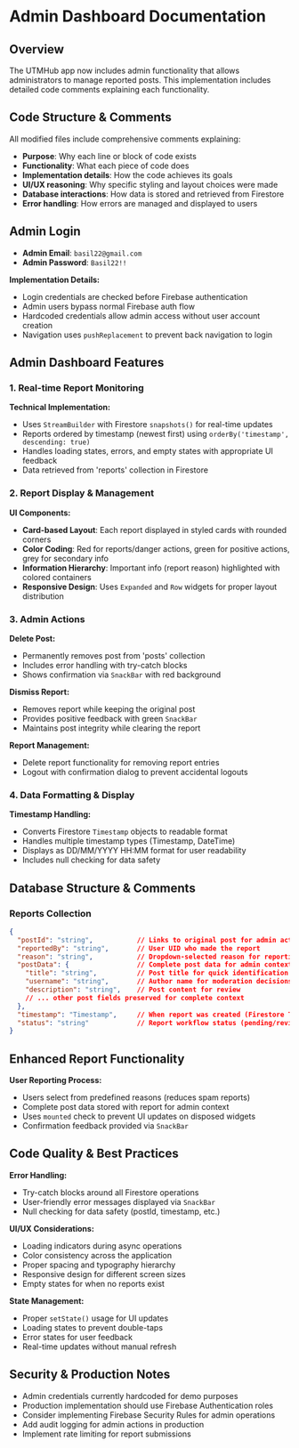 # Admin Dashboard Documentation

## Overview
The UTMHub app now includes admin functionality that allows administrators to manage reported posts. This implementation includes detailed code comments explaining each functionality.

## Code Structure & Comments
All modified files include comprehensive comments explaining:
- **Purpose**: Why each line or block of code exists
- **Functionality**: What each piece of code does
- **Implementation details**: How the code achieves its goals
- **UI/UX reasoning**: Why specific styling and layout choices were made
- **Database interactions**: How data is stored and retrieved from Firestore
- **Error handling**: How errors are managed and displayed to users

## Admin Login
- **Admin Email**: `basil22@gmail.com`
- **Admin Password**: `Basil22!!`

**Implementation Details:**
- Login credentials are checked before Firebase authentication
- Admin users bypass normal Firebase auth flow
- Hardcoded credentials allow admin access without user account creation
- Navigation uses `pushReplacement` to prevent back navigation to login

## Admin Dashboard Features

### 1. Real-time Report Monitoring
**Technical Implementation:**
- Uses `StreamBuilder` with Firestore `snapshots()` for real-time updates
- Reports ordered by timestamp (newest first) using `orderBy('timestamp', descending: true)`
- Handles loading states, errors, and empty states with appropriate UI feedback
- Data retrieved from 'reports' collection in Firestore

### 2. Report Display & Management
**UI Components:**
- **Card-based Layout**: Each report displayed in styled cards with rounded corners
- **Color Coding**: Red for reports/danger actions, green for positive actions, grey for secondary info
- **Information Hierarchy**: Important info (report reason) highlighted with colored containers
- **Responsive Design**: Uses `Expanded` and `Row` widgets for proper layout distribution

### 3. Admin Actions
**Delete Post:**
- Permanently removes post from 'posts' collection
- Includes error handling with try-catch blocks
- Shows confirmation via `SnackBar` with red background

**Dismiss Report:**
- Removes report while keeping the original post
- Provides positive feedback with green `SnackBar`
- Maintains post integrity while clearing the report

**Report Management:**
- Delete report functionality for removing report entries
- Logout with confirmation dialog to prevent accidental logouts

### 4. Data Formatting & Display
**Timestamp Handling:**
- Converts Firestore `Timestamp` objects to readable format
- Handles multiple timestamp types (Timestamp, DateTime)
- Displays as DD/MM/YYYY HH:MM format for user readability
- Includes null checking for data safety

## Database Structure & Comments

### Reports Collection
```json
{
  "postId": "string",           // Links to original post for admin actions
  "reportedBy": "string",       // User UID who made the report
  "reason": "string",           // Dropdown-selected reason for reporting
  "postData": {                 // Complete post data for admin context
    "title": "string",          // Post title for quick identification
    "username": "string",       // Author name for moderation decisions
    "description": "string",    // Post content for review
    // ... other post fields preserved for complete context
  },
  "timestamp": "Timestamp",     // When report was created (Firestore Timestamp)
  "status": "string"            // Report workflow status (pending/reviewed/resolved)
}
```

## Enhanced Report Functionality
**User Reporting Process:**
- Users select from predefined reasons (reduces spam reports)
- Complete post data stored with report for admin context
- Uses `mounted` check to prevent UI updates on disposed widgets
- Confirmation feedback provided via `SnackBar`

## Code Quality & Best Practices
**Error Handling:**
- Try-catch blocks around all Firestore operations
- User-friendly error messages displayed via `SnackBar`
- Null checking for data safety (postId, timestamp, etc.)

**UI/UX Considerations:**
- Loading indicators during async operations
- Color consistency across the application
- Proper spacing and typography hierarchy
- Responsive design for different screen sizes
- Empty states for when no reports exist

**State Management:**
- Proper `setState()` usage for UI updates
- Loading states to prevent double-taps
- Error states for user feedback
- Real-time updates without manual refresh

## Security & Production Notes
- Admin credentials currently hardcoded for demo purposes
- Production implementation should use Firebase Authentication roles
- Consider implementing Firebase Security Rules for admin operations
- Add audit logging for admin actions in production
- Implement rate limiting for report submissions

